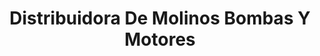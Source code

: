 ---
title: "Distribuidora De Molinos Bombas Y Motores"
url: /toluca-de-lerdo/distribuidora-de-molinos-bombas-y-motores/
shop: comercio
---
